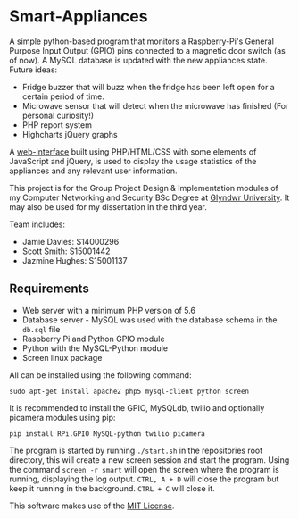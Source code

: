 # Smart-Appliances
A simple python-based program that monitors a Raspberry-Pi's General Purpose Input Output (GPIO) pins connected to a magnetic door switch (as of now). A MySQL database is updated with the new appliances state.
Future ideas:

- Fridge buzzer that will buzz when the fridge has been left open for a certain period of time.
- Microwave sensor that will detect when the microwave has finished (For personal curiosity!)
- PHP report system
- Highcharts jQuery graphs

A [web-interface](http://uni.scottsmudger.website) built using PHP/HTML/CSS with some elements of JavaScript and jQuery, is used to display the usage statistics of the appliances and any relevant user information.

This project is for the Group Project Design & Implementation modules of my Computer Networking and Security BSc Degree at [Glyndwr University](https://www.glyndwr.ac.uk/). It may also be used for my dissertation in the third year.

Team includes:

- Jamie Davies: S14000296
- Scott Smith: S15001442
- Jazmine Hughes: S15001137

## Requirements
- Web server with a minimum PHP version of 5.6
- Database server - MySQL was used with the database schema in the `db.sql` file
- Raspberry Pi and Python GPIO module
- Python with the MySQL-Python module
- Screen linux package

All can be installed using the following command:

    sudo apt-get install apache2 php5 mysql-client python screen

It is recommended to install the GPIO, MySQLdb, twilio and optionally picamera modules using pip:

    pip install RPi.GPIO MySQL-python twilio picamera

The program is started by running `./start.sh` in the repositories root directory, this will create a new screen session and start the program. Using the command `screen -r smart` will open the screen where the program is running, displaying the log output. `CTRL, A + D` will close the program but keep it running in the background. `CTRL + C` will close it.

This software makes use of the [MIT License](https://github.com/ScottSmudger/GPIO-Door/blob/master/LICENSE).
